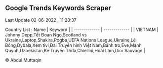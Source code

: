 

## Google Trends Keywords Scraper 
 
Last Update 02-06-2022 , 11:28:37

Country List :
 Name  | Keyword |
| ------------- | ------------- |
| VIETNAM | Johnny Depp,Tết Đoan Ngọ,Scotland vs Ukraine,Laptop,Shakira,Pogba,UEFA Nations League,Ukraine,Lê Bống,Dybala,Xem tivi,Đài Truyền hình Việt Nam,Bánh tro,Eve,Mạnh Quỳnh,Uzbekistan,Kẻ Truyền Thừa,Chiellini,Hoài Lâm,Dior Sauvage |



© Abdul Muttaqin 
